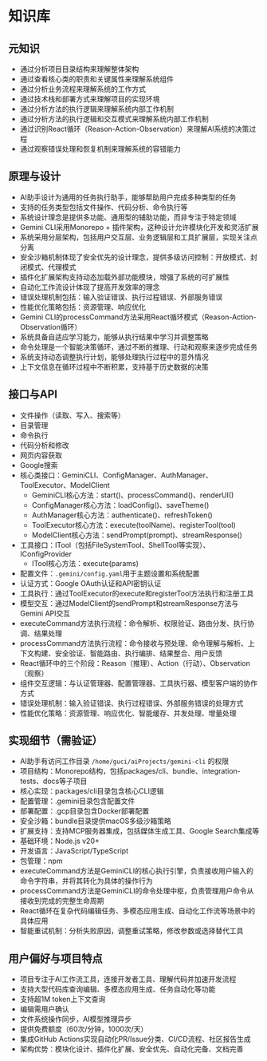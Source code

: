 # 知识库

## 元知识
- 通过分析项目目录结构来理解整体架构
- 通过查看核心类的职责和关键属性来理解系统组件
- 通过分析业务流程来理解系统的工作方式
- 通过技术栈和部署方式来理解项目的实现环境
- 通过分析方法的执行逻辑来理解系统内部工作机制
- 通过分析方法的执行逻辑和交互模式来理解系统内部工作机制
- 通过识别React循环（Reason-Action-Observation）来理解AI系统的决策过程
- 通过观察错误处理和恢复机制来理解系统的容错能力

## 原理与设计
- AI助手设计为通用的任务执行助手，能够帮助用户完成多种类型的任务
- 支持的任务类型包括文件操作、代码分析、命令执行等
- 系统设计理念是提供多功能、通用型的辅助功能，而非专注于特定领域
- Gemini CLI采用Monorepo + 插件架构，这种设计允许模块化开发和灵活扩展
- 系统采用分层架构，包括用户交互层、业务逻辑层和工具扩展层，实现关注点分离
- 安全沙箱机制体现了安全优先的设计理念，提供多级访问控制：开放模式、封闭模式、代理模式
- 插件化扩展架构支持动态加载外部功能模块，增强了系统的可扩展性
- 自动化工作流设计体现了提高开发效率的理念
- 错误处理机制包括：输入验证错误、执行过程错误、外部服务错误
- 性能优化策略包括：资源管理、响应优化
- Gemini CLI的processCommand方法采用React循环模式（Reason-Action-Observation循环）
- 系统具备自适应学习能力，能够从执行结果中学习并调整策略
- 命令处理是一个智能决策循环，通过不断的推理、行动和观察来逐步完成任务
- 系统支持动态调整执行计划，能够处理执行过程中的意外情况
- 上下文信息在循环过程中不断积累，支持基于历史数据的决策

## 接口与API
- 文件操作（读取、写入、搜索等）
- 目录管理
- 命令执行
- 代码分析和修改
- 网页内容获取
- Google搜索
- 核心类接口：GeminiCLI、ConfigManager、AuthManager、ToolExecutor、ModelClient
  - GeminiCLI核心方法：start()、processCommand()、renderUI()
  - ConfigManager核心方法：loadConfig()、saveTheme()
  - AuthManager核心方法：authenticate()、refreshToken()
  - ToolExecutor核心方法：execute(toolName)、registerTool(tool)
  - ModelClient核心方法：sendPrompt(prompt)、streamResponse()
- 工具接口：ITool（包括FileSystemTool、ShellTool等实现）、IConfigProvider
  - ITool核心方法：execute(params)
- 配置文件：`.gemini/config.yaml`用于主题设置和系统配置
- 认证方式：Google OAuth认证和API密钥认证
- 工具执行：通过ToolExecutor的execute和registerTool方法执行和注册工具
- 模型交互：通过ModelClient的sendPrompt和streamResponse方法与Gemini API交互
- executeCommand方法执行流程：命令解析、权限验证、路由分发、执行协调、结果处理
- processCommand方法执行流程：命令接收与预处理、命令理解与解析、上下文构建、安全验证、智能路由、执行编排、结果整合、用户反馈
- React循环中的三个阶段：Reason（推理）、Action（行动）、Observation（观察）
- 组件交互逻辑：与认证管理器、配置管理器、工具执行器、模型客户端的协作方式
- 错误处理机制：输入验证错误、执行过程错误、外部服务错误的处理方式
- 性能优化策略：资源管理、响应优化、智能缓存、并发处理、增量处理

## 实现细节（需验证）
- AI助手有访问工作目录 `/home/guci/aiProjects/gemini-cli` 的权限
- 项目结构：Monorepo结构，包括packages/cli、bundle、integration-tests、docs等子项目
- 核心实现：packages/cli目录包含核心CLI逻辑
- 配置管理：.gemini目录包含配置文件
- 部署配置：.gcp目录包含Docker部署配置
- 安全沙箱：bundle目录提供macOS多级沙箱策略
- 扩展支持：支持MCP服务器集成，包括媒体生成工具、Google Search集成等
- 基础环境：Node.js v20+
- 开发语言：JavaScript/TypeScript
- 包管理：npm
- executeCommand方法是GeminiCLI的核心执行引擎，负责接收用户输入的命令字符串，并将其转化为具体的操作行为
- processCommand方法是GeminiCLI的命令处理中枢，负责管理用户命令从接收到完成的完整生命周期
- React循环在复杂代码编辑任务、多模态应用生成、自动化工作流等场景中的具体应用
- 智能重试机制：分析失败原因，调整重试策略，修改参数或选择替代工具

## 用户偏好与项目特点
- 项目专注于AI工作流工具，连接开发者工具、理解代码并加速开发流程
- 支持大型代码库查询编辑、多模态应用生成、任务自动化等功能
- 支持超1M token上下文查询
- 编辑需用户确认
- 文件系统操作同步，AI模型推理异步
- 提供免费额度（60次/分钟，1000次/天）
- 集成GitHub Actions实现自动化PR/Issue分类、CI/CD流程、社区报告生成
- 架构优势：模块化设计、插件化扩展、安全优先、自动化完备、文档完善